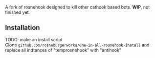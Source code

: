 A fork of rosnehook designed to kill other cathook based bots.
**WIP**, not finished yet.

## Installation
TODO: make an install script <br>
Clone `github.com/rosneburgerworks/One-in-all-rosnehook-install`
and replace all indtances of "temprosnehook" with "antihook"
